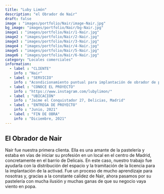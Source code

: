 ```yaml
---
title: "Luby Limón"
description: "el Obrador de Nair"
draft: false
image : "images/portfolio/Nair/image-Nair.jpg"
bg_image: "images/portfolio/Nair/bg-Nair.jpg"
image1 : "images/portfolio/Nair/1-Nair.jpg"
image2 : "images/portfolio/Nair/2-Nair.jpg"
image3 : "images/portfolio/Nair/3-Nair.jpg"
image4 : "images/portfolio/Nair/4-Nair.jpg"
image5 : "images/portfolio/Nair/5-Nair.jpg"
image6 : "images/portfolio/Nair/6-Nair.jpg"
category: "Locales comerciales"
information:
  - label : "CLIENTE"
    info : "Nair"
  - label : "SERVICIO"
    info : "Acondicionamiento puntual para implantación de obrador de pastelería"
  - label : "CONOCE EL PROYECTO"
    info : "https://www.instagram.com/lubylimon/"
  - label : "UBICACIÓN"
    info : "Jaime el Conquistador 27, Delicias, Madrid"
  - label : "ENTREGA DE PROYECTO"
    info : "Junio, 2021"
  - label : "FIN DE OBRA"
    info : "Diciembre, 2021"
---
```


## El Obrador de Nair 

Nair fue nuestra primera clienta. Ella es una amante de la pastelería y estaba en vías de iniciar su profesión en un local en el centro de Madrid, concretamente en el barrio de Delicais. 
En este caso, nuestro trabajo fue ayudarla con la distribución del espacio y la tramitación de la licencia para la implantación de la activad. Fue un proceso de mucho aprendizaje para nosotras y, gracias a la constante calidez de Nair, ahora pasamos por su pastelería con mucha ilusión y muchas ganas de que su negocio vaya viento en popa. 
